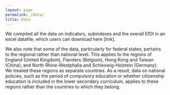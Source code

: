 ```yaml
---
layout: page
permalink: /data/
title: Data
---
```


We compiled all the data on indicators, subindexes and the overall EfDI in an excel datafile, which users can download here [link].

We also note that some of the data, particularly for federal states, pertains to the regional rather than national level. This applies to the regions of England (United Kingdom), Flanders (Belgium), Hong Kong and Taiwan (China), and North Rhine-Westphalia and Schleswig-Holstein (Germany). We treated these regions as separate countries. As a result, data on national policies, such as the period of compulsory education or whether citizenship education is included in the lower secondary curriculum, applies to these regions rather than the countries to which they belong.
